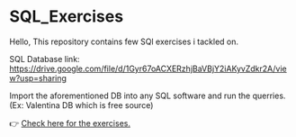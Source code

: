 # SQL_Exercises

Hello,
This repository contains few SQl exercises i tackled on.

SQL Database link: https://drive.google.com/file/d/1Gyr67oACXERzhjBaVBjY2iAKyvZdkr2A/view?usp=sharing

Import the aforementioned DB into any SQL software and run the querries. (Ex: Valentina DB which is free source)

:point_right:	[Check here for the exercises.](QueryExercises.sql)
